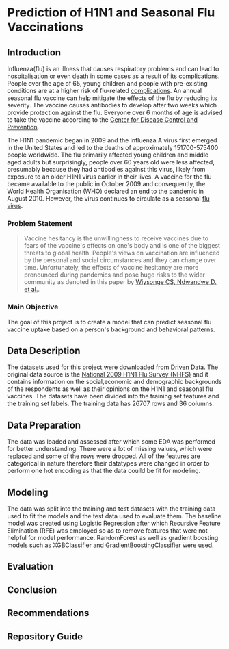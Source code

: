 # Prediction of H1N1 and Seasonal Flu Vaccinations 
## Introduction
Influenza(flu) is an illness that causes respiratory problems and can lead to hospitalisation or even death in some cases as a result of its complications. People over the age of 65, young children and people with pre-existing conditions are at a higher risk of flu-related [complications](https://www.cdc.gov/flu/about/index.html). An annual seasonal flu vaccine can help mitigate the effects of the flu by reducing its severity. The vaccine causes antibodies to develop after two weeks which provide protection against the flu. Everyone over 6 months of age is advised to take the vaccine according to the [Center for Disease Control and Prevention](https://www.cdc.gov/flu/prevent/keyfacts.htm).

The H1N1 pandemic began in 2009 and the influenza A virus first emerged in the United States and led to the deaths of approximately 151700-575400 people worldwide. The flu primarily affected young children and middle aged adults but surprisingly, people over 60 years old were less affected, presumably because they had antibodies against this virus, likely from exposure to an older H1N1 virus earlier in their lives. A vaccine for the flu became available to the public in October 2009 and consequently, the World Health Organisation (WHO) declared an end to the pandemic in August 2010. However, the virus continues to circulate as a seasonal [flu virus](https://www.cdc.gov/flu/pandemic-resources/2009-h1n1-pandemic.html).

### Problem Statement
> Vaccine hesitancy is the unwillingness to receive vaccines due to fears of the vaccine's effects on one's body and is one of the biggest threats to global health. People's views on vaccination are influenced by the personal and social circumstances and they can change over time. Unfortunately, the effects of vaccine hesitancy are more pronounced during pandemics and pose huge risks to the wider community as denoted in this paper by [Wiysonge CS, Ndwandwe D. et al.](https://pubmed.ncbi.nlm.nih.gov/33684019/).

### Main Objective

The goal of this project is to create a model that can predict seasonal flu vaccine uptake based on a person's background and behavioral patterns.

## Data Description
The datasets used for this project were downloaded from [Driven Data]("https://www.drivendata.org/competitions/66/flu-shot-learning/page/210/). The original data source is the [National 2009 H1N1 Flu Survey (NHFS)](https://webarchive.loc.gov/all/20140511165905/http://www.cdc.gov/nchs/nis/data_files_h1n1.htm) and it contains information on the social,economic and demographic backgrounds of the respondents as well as their opinions on the H1N1 and seasonal flu vaccines. The datasets have been divided into the training set features and the training set labels. The training data has 26707 rows and 36 columns.

## Data Preparation
The data was loaded and assessed after which some EDA was performed for better understanding. There were a lot of missing values, which were replaced and some of the rows were dropped. All of the features are categorical in nature therefore their datatypes were changed in order to perform one hot encoding as that the data coulld be fit for modeling. 

## Modeling
The data was split into the training and test datasets with the training data used to fit the models and the test data used to evaluate them. The baseline model was created using Logistic Regression after which Recursive Feature Elimination (RFE) was employed so as to remove features that were not helpful for model performance. RandomForest as well as gradient boosting models such as XGBClassifier and GradientBoostingClassifier were used.

## Evaluation
## Conclusion
## Recommendations
## Repository Guide
